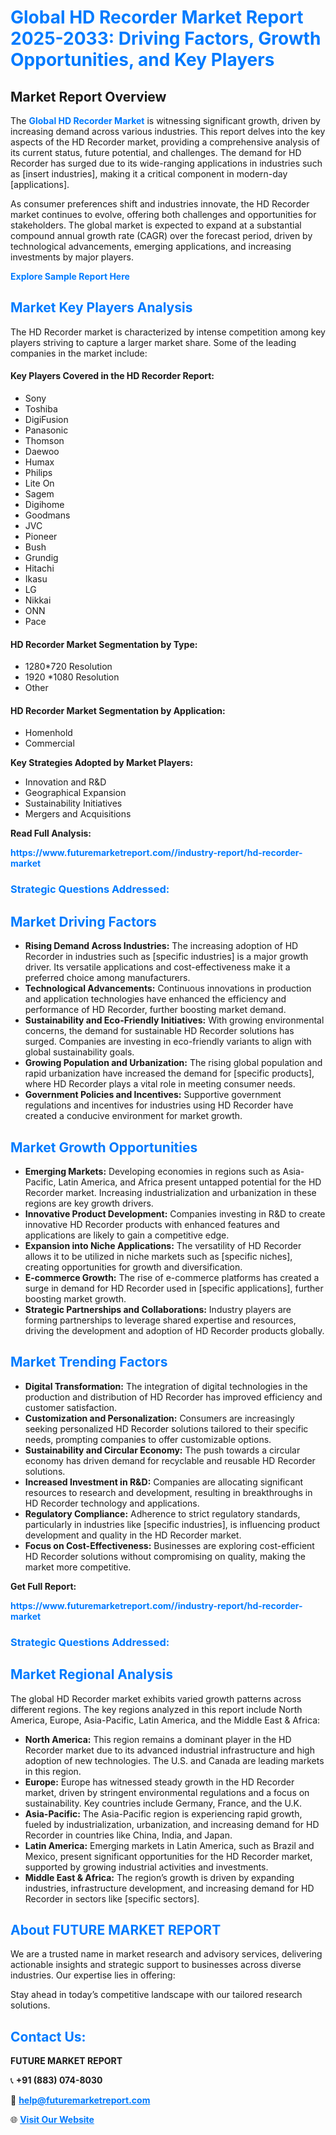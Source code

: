 <h1 style="color: #007BFF;">Global HD Recorder Market Report 2025-2033: Driving Factors, Growth Opportunities, and Key Players</h1>

<section id="overview">
<h2>Market Report Overview</h2>
<p>The <a href="https://www.futuremarketreport.com//industry-report/hd-recorder-market" style="color: #007BFF; text-decoration: none;"><strong>Global HD Recorder Market</strong></a> is witnessing significant growth, driven by increasing demand across various industries. This report delves into the key aspects of the HD Recorder market, providing a comprehensive analysis of its current status, future potential, and challenges. The demand for HD Recorder has surged due to its wide-ranging applications in industries such as [insert industries], making it a critical component in modern-day [applications].</p>
<p>As consumer preferences shift and industries innovate, the HD Recorder market continues to evolve, offering both challenges and opportunities for stakeholders. The global market is expected to expand at a substantial compound annual growth rate (CAGR) over the forecast period, driven by technological advancements, emerging applications, and increasing investments by major players.</p>
</section>

<section id="overview">
<p><a href="https://www.futuremarketreport.com//request-sample/reportId=60207" style="color: #007BFF; text-decoration: none;"><strong>Explore Sample Report Here</strong></a></p>
</section>

<section id="key-players">
<h2 style="color: #007BFF;">Market Key Players Analysis</h2>
<p>The HD Recorder market is characterized by intense competition among key players striving to capture a larger market share. Some of the leading companies in the market include:</p>
<h4>Key Players Covered in the HD Recorder Report:</h4>
<ul><li>Sony</li><li>Toshiba</li><li>DigiFusion</li><li>Panasonic</li><li>Thomson</li><li>Daewoo</li><li>Humax</li><li>Philips</li><li>Lite On</li><li>Sagem</li><li>Digihome</li><li>Goodmans</li><li>JVC</li><li>Pioneer</li><li>Bush</li><li>Grundig</li><li>Hitachi</li><li>Ikasu</li><li>LG</li><li>Nikkai</li><li>ONN</li><li>Pace</li></ul>
<h4>HD Recorder Market Segmentation by Type:</h4>
<ul><li>1280*720 Resolution</li><li>1920 *1080 Resolution</li><li>Other</li></ul>

<h4>HD Recorder Market Segmentation by Application:</h4>
<ul><li>Homenhold</li><li>Commercial</li></ul>
<p><strong>Key Strategies Adopted by Market Players:</strong></p>
<ul>
<li>Innovation and R&D</li>
<li>Geographical Expansion</li>
<li>Sustainability Initiatives</li>
<li>Mergers and Acquisitions</li>
</ul>
</section>

<section>
<p><strong>Read Full Analysis: </strong></p><a href="https://www.futuremarketreport.com//industry-report/hd-recorder-market" style="color: #007BFF; text-decoration: none;"><strong>https://www.futuremarketreport.com//industry-report/hd-recorder-market</strong></a>
<h3 style="color: #007BFF;">Strategic Questions Addressed:</h3>
</section>

<section id="driving-factors">
<h2 style="color: #007BFF;">Market Driving Factors</h2>
<ul>
<li><strong>Rising Demand Across Industries:</strong> The increasing adoption of HD Recorder in industries such as [specific industries] is a major growth driver. Its versatile applications and cost-effectiveness make it a preferred choice among manufacturers.</li>
<li><strong>Technological Advancements:</strong> Continuous innovations in production and application technologies have enhanced the efficiency and performance of HD Recorder, further boosting market demand.</li>
<li><strong>Sustainability and Eco-Friendly Initiatives:</strong> With growing environmental concerns, the demand for sustainable HD Recorder solutions has surged. Companies are investing in eco-friendly variants to align with global sustainability goals.</li>
<li><strong>Growing Population and Urbanization:</strong> The rising global population and rapid urbanization have increased the demand for [specific products], where HD Recorder plays a vital role in meeting consumer needs.</li>
<li><strong>Government Policies and Incentives:</strong> Supportive government regulations and incentives for industries using HD Recorder have created a conducive environment for market growth.</li>
</ul>
</section>

<section id="growth-opportunities">
<h2 style="color: #007BFF;">Market Growth Opportunities</h2>
<ul>
<li><strong>Emerging Markets:</strong> Developing economies in regions such as Asia-Pacific, Latin America, and Africa present untapped potential for the HD Recorder market. Increasing industrialization and urbanization in these regions are key growth drivers.</li>
<li><strong>Innovative Product Development:</strong> Companies investing in R&D to create innovative HD Recorder products with enhanced features and applications are likely to gain a competitive edge.</li>
<li><strong>Expansion into Niche Applications:</strong> The versatility of HD Recorder allows it to be utilized in niche markets such as [specific niches], creating opportunities for growth and diversification.</li>
<li><strong>E-commerce Growth:</strong> The rise of e-commerce platforms has created a surge in demand for HD Recorder used in [specific applications], further boosting market growth.</li>
<li><strong>Strategic Partnerships and Collaborations:</strong> Industry players are forming partnerships to leverage shared expertise and resources, driving the development and adoption of HD Recorder products globally.</li>
</ul>
</section>

<section id="trending-factors">
<h2 style="color: #007BFF;">Market Trending Factors</h2>
<ul>
<li><strong>Digital Transformation:</strong> The integration of digital technologies in the production and distribution of HD Recorder has improved efficiency and customer satisfaction.</li>
<li><strong>Customization and Personalization:</strong> Consumers are increasingly seeking personalized HD Recorder solutions tailored to their specific needs, prompting companies to offer customizable options.</li>
<li><strong>Sustainability and Circular Economy:</strong> The push towards a circular economy has driven demand for recyclable and reusable HD Recorder solutions.</li>
<li><strong>Increased Investment in R&D:</strong> Companies are allocating significant resources to research and development, resulting in breakthroughs in HD Recorder technology and applications.</li>
<li><strong>Regulatory Compliance:</strong> Adherence to strict regulatory standards, particularly in industries like [specific industries], is influencing product development and quality in the HD Recorder market.</li>
<li><strong>Focus on Cost-Effectiveness:</strong> Businesses are exploring cost-efficient HD Recorder solutions without compromising on quality, making the market more competitive.</li>
</ul>
</section>

<section>
<p><strong>Get Full Report: </strong></p><a href="https://www.futuremarketreport.com//industry-report/hd-recorder-market" style="color: #007BFF; text-decoration: none;"><strong>https://www.futuremarketreport.com//industry-report/hd-recorder-market</strong></a>
<h3 style="color: #007BFF;">Strategic Questions Addressed:</h3>
</section>


<section id="regional-analysis">
<h2 style="color: #007BFF;">Market Regional Analysis</h2>
<p>The global HD Recorder market exhibits varied growth patterns across different regions. The key regions analyzed in this report include North America, Europe, Asia-Pacific, Latin America, and the Middle East & Africa:</p>
<ul>
<li><strong>North America:</strong> This region remains a dominant player in the HD Recorder market due to its advanced industrial infrastructure and high adoption of new technologies. The U.S. and Canada are leading markets in this region.</li>
<li><strong>Europe:</strong> Europe has witnessed steady growth in the HD Recorder market, driven by stringent environmental regulations and a focus on sustainability. Key countries include Germany, France, and the U.K.</li>
<li><strong>Asia-Pacific:</strong> The Asia-Pacific region is experiencing rapid growth, fueled by industrialization, urbanization, and increasing demand for HD Recorder in countries like China, India, and Japan.</li>
<li><strong>Latin America:</strong> Emerging markets in Latin America, such as Brazil and Mexico, present significant opportunities for the HD Recorder market, supported by growing industrial activities and investments.</li>
<li><strong>Middle East & Africa:</strong> The region’s growth is driven by expanding industries, infrastructure development, and increasing demand for HD Recorder in sectors like [specific sectors].</li>
</ul>
</section>

<footer>
<h2 style="color: #007BFF;">About FUTURE MARKET REPORT</h2>
<p>We are a trusted name in market research and advisory services, delivering actionable insights and strategic support to businesses across diverse industries. Our expertise lies in offering:</p>

<p>Stay ahead in today’s competitive landscape with our tailored research solutions.</p>

<h2 style="color: #007BFF;">Contact Us:</h2>
<p><strong>FUTURE MARKET REPORT</strong></p>
<p>📞 <strong>+91 (883) 074-8030</strong></p>
<p>📧 <strong><a href="mailto:help@futuremarketreport.com" style="color: #007BFF;">help@futuremarketreport.com</a></strong></p>
<p>🌐 <strong><a href="https://www.futuremarketreport.com/" style="color: #007BFF;">Visit Our Website</a></strong></p>
</footer>